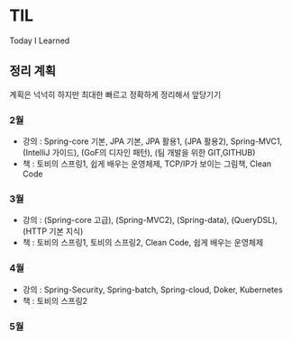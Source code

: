 # TIL
Today I Learned

## 정리 계획

계획은 넉넉히 하지만 최대한 빠르고 정확하게 정리해서 앞당기기

### 2월 

* 강의 : Spring-core 기본, JPA 기본, JPA 활용1, (JPA 활용2), Spring-MVC1, (IntelliJ 가이드), (GoF의 디자인 패턴), (팀 개발을 위한 GIT,GITHUB)
* 책 : 토비의 스프링1, 쉽게 배우는 운영체제, TCP/IP가 보이는 그림책, Clean Code

### 3월  

* 강의 : (Spring-core 고급), (Spring-MVC2), (Spring-data), (QueryDSL), (HTTP 기본 지식)
* 책 : 토비의 스프링1, 토비의 스프링2, Clean Code, 쉽게 배우는 운영체제

### 4월

* 강의 : Spring-Security, Spring-batch, Spring-cloud, Doker, Kubernetes
* 책 : 토비의 스프링2

### 5월

